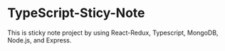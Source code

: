 # TypeScript-Sticy-Note
This is sticky note project by using React-Redux, Typescript, MongoDB, Node.js, and Express.
